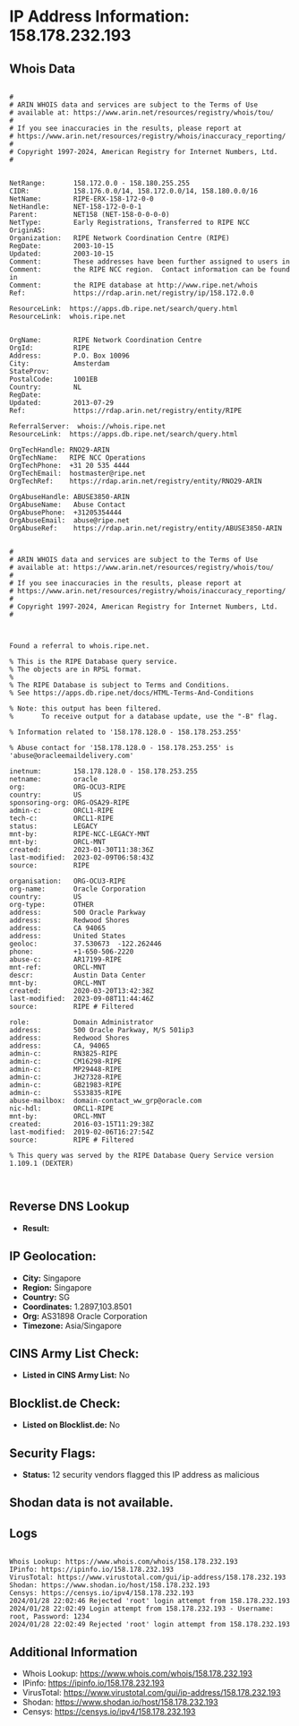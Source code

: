 # IP Address Information: 158.178.232.193

## Whois Data
```

#
# ARIN WHOIS data and services are subject to the Terms of Use
# available at: https://www.arin.net/resources/registry/whois/tou/
#
# If you see inaccuracies in the results, please report at
# https://www.arin.net/resources/registry/whois/inaccuracy_reporting/
#
# Copyright 1997-2024, American Registry for Internet Numbers, Ltd.
#


NetRange:       158.172.0.0 - 158.180.255.255
CIDR:           158.176.0.0/14, 158.172.0.0/14, 158.180.0.0/16
NetName:        RIPE-ERX-158-172-0-0
NetHandle:      NET-158-172-0-0-1
Parent:         NET158 (NET-158-0-0-0-0)
NetType:        Early Registrations, Transferred to RIPE NCC
OriginAS:       
Organization:   RIPE Network Coordination Centre (RIPE)
RegDate:        2003-10-15
Updated:        2003-10-15
Comment:        These addresses have been further assigned to users in
Comment:        the RIPE NCC region.  Contact information can be found in
Comment:        the RIPE database at http://www.ripe.net/whois
Ref:            https://rdap.arin.net/registry/ip/158.172.0.0

ResourceLink:  https://apps.db.ripe.net/search/query.html
ResourceLink:  whois.ripe.net


OrgName:        RIPE Network Coordination Centre
OrgId:          RIPE
Address:        P.O. Box 10096
City:           Amsterdam
StateProv:      
PostalCode:     1001EB
Country:        NL
RegDate:        
Updated:        2013-07-29
Ref:            https://rdap.arin.net/registry/entity/RIPE

ReferralServer:  whois://whois.ripe.net
ResourceLink:  https://apps.db.ripe.net/search/query.html

OrgTechHandle: RNO29-ARIN
OrgTechName:   RIPE NCC Operations
OrgTechPhone:  +31 20 535 4444 
OrgTechEmail:  hostmaster@ripe.net
OrgTechRef:    https://rdap.arin.net/registry/entity/RNO29-ARIN

OrgAbuseHandle: ABUSE3850-ARIN
OrgAbuseName:   Abuse Contact
OrgAbusePhone:  +31205354444 
OrgAbuseEmail:  abuse@ripe.net
OrgAbuseRef:    https://rdap.arin.net/registry/entity/ABUSE3850-ARIN


#
# ARIN WHOIS data and services are subject to the Terms of Use
# available at: https://www.arin.net/resources/registry/whois/tou/
#
# If you see inaccuracies in the results, please report at
# https://www.arin.net/resources/registry/whois/inaccuracy_reporting/
#
# Copyright 1997-2024, American Registry for Internet Numbers, Ltd.
#



Found a referral to whois.ripe.net.

% This is the RIPE Database query service.
% The objects are in RPSL format.
%
% The RIPE Database is subject to Terms and Conditions.
% See https://apps.db.ripe.net/docs/HTML-Terms-And-Conditions

% Note: this output has been filtered.
%       To receive output for a database update, use the "-B" flag.

% Information related to '158.178.128.0 - 158.178.253.255'

% Abuse contact for '158.178.128.0 - 158.178.253.255' is 'abuse@oracleemaildelivery.com'

inetnum:        158.178.128.0 - 158.178.253.255
netname:        oracle
org:            ORG-OCU3-RIPE
country:        US
sponsoring-org: ORG-OSA29-RIPE
admin-c:        ORCL1-RIPE
tech-c:         ORCL1-RIPE
status:         LEGACY
mnt-by:         RIPE-NCC-LEGACY-MNT
mnt-by:         ORCL-MNT
created:        2023-01-30T11:38:36Z
last-modified:  2023-02-09T06:58:43Z
source:         RIPE

organisation:   ORG-OCU3-RIPE
org-name:       Oracle Corporation
country:        US
org-type:       OTHER
address:        500 Oracle Parkway
address:        Redwood Shores
address:        CA 94065
address:        United States
geoloc:         37.530673  -122.262446
phone:          +1-650-506-2220
abuse-c:        AR17199-RIPE
mnt-ref:        ORCL-MNT
descr:          Austin Data Center
mnt-by:         ORCL-MNT
created:        2020-03-20T13:42:38Z
last-modified:  2023-09-08T11:44:46Z
source:         RIPE # Filtered

role:           Domain Administrator
address:        500 Oracle Parkway, M/S 501ip3
address:        Redwood Shores
address:        CA, 94065
admin-c:        RN3825-RIPE
admin-c:        CM16298-RIPE
admin-c:        MP29448-RIPE
admin-c:        JH27328-RIPE
admin-c:        GB21983-RIPE
admin-c:        SS33835-RIPE
abuse-mailbox:  domain-contact_ww_grp@oracle.com
nic-hdl:        ORCL1-RIPE
mnt-by:         ORCL-MNT
created:        2016-03-15T11:29:38Z
last-modified:  2019-02-06T16:27:54Z
source:         RIPE # Filtered

% This query was served by the RIPE Database Query Service version 1.109.1 (DEXTER)



```
## Reverse DNS Lookup
- **Result:** 

## IP Geolocation:
- **City:** Singapore
- **Region:** Singapore
- **Country:** SG
- **Coordinates:** 1.2897,103.8501
- **Org:** AS31898 Oracle Corporation
- **Timezone:** Asia/Singapore

## CINS Army List Check:
- **Listed in CINS Army List:** 
No

## Blocklist.de Check:
- **Listed on Blocklist.de:** 
No

## Security Flags:
- **Status:** 12 security vendors flagged this IP address as malicious

## Shodan data is not available.

## Logs
```

Whois Lookup: https://www.whois.com/whois/158.178.232.193
IPinfo: https://ipinfo.io/158.178.232.193
VirusTotal: https://www.virustotal.com/gui/ip-address/158.178.232.193
Shodan: https://www.shodan.io/host/158.178.232.193
Censys: https://censys.io/ipv4/158.178.232.193
2024/01/28 22:02:46 Rejected 'root' login attempt from 158.178.232.193
2024/01/28 22:02:49 Login attempt from 158.178.232.193 - Username: root, Password: 1234
2024/01/28 22:02:49 Rejected 'root' login attempt from 158.178.232.193

```
## Additional Information
- Whois Lookup: https://www.whois.com/whois/158.178.232.193
- IPinfo: https://ipinfo.io/158.178.232.193
- VirusTotal: https://www.virustotal.com/gui/ip-address/158.178.232.193
- Shodan: https://www.shodan.io/host/158.178.232.193
- Censys: https://censys.io/ipv4/158.178.232.193


